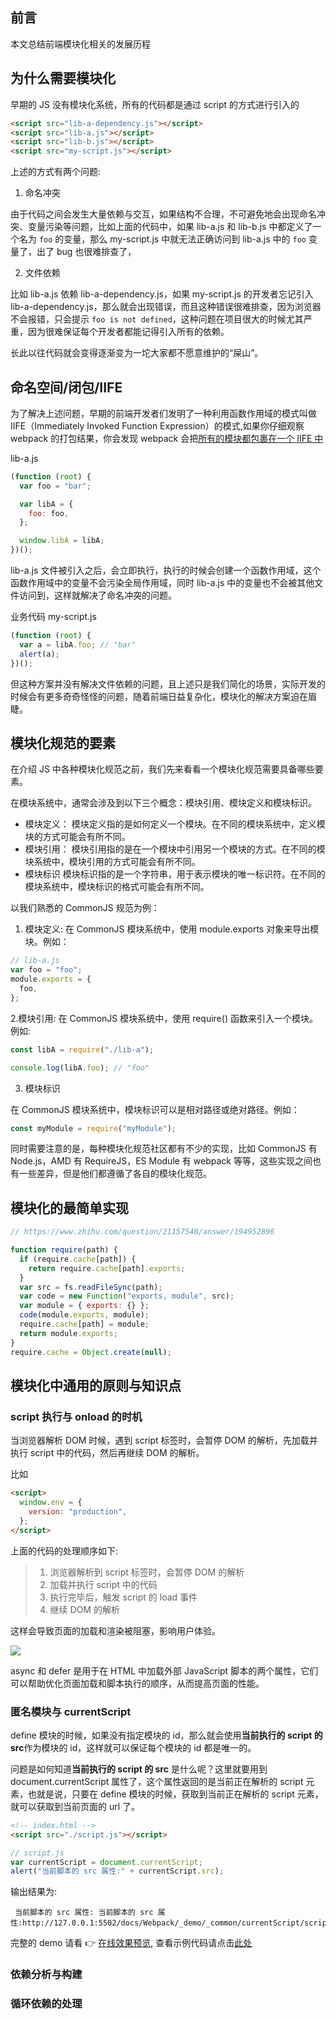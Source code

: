 ## 前言

本文总结前端模块化相关的发展历程

## 为什么需要模块化

早期的 JS 没有模块化系统，所有的代码都是通过 script 的方式进行引入的

```html
<script src="lib-a-dependency.js"></script>
<script src="lib-a.js"></script>
<script src="lib-b.js"></script>
<script src="my-script.js"></script>
```

上述的方式有两个问题:

1. 命名冲突

由于代码之间会发生大量依赖与交互，如果结构不合理，不可避免地会出现命名冲突、变量污染等问题，比如上面的代码中，如果 lib-a.js 和 lib-b.js 中都定义了一个名为 `foo` 的变量，那么 my-script.js 中就无法正确访问到 lib-a.js 中的 `foo` 变量了，出了 bug 也很难排查了，

2.  文件依赖

比如 lib-a.js 依赖 lib-a-dependency.js，如果 my-script.js 的开发者忘记引入 lib-a-dependency.js，那么就会出现错误，而且这种错误很难排查，因为浏览器不会报错，只会提示 `foo is not defined`，这种问题在项目很大的时候尤其严重，因为很难保证每个开发者都能记得引入所有的依赖。

长此以往代码就会变得逐渐变为一坨大家都不愿意维护的“屎山”。

## 命名空间/闭包/IIFE

为了解决上述问题，早期的前端开发者们发明了一种利用函数作用域的模式叫做 IIFE（Immediately Invoked Function Expression）的模式,如果你仔细观察 webpack 的打包结果，你会发现 webpack 会把[所有的模块都包裹在一个 IIFE 中](https://github.com/chenxiaoyao6228/fe-notes/blob/main/Webpack/_demo/_webpack/modular/dist/main.js)

lib-a.js

```js
(function (root) {
  var foo = "bar";

  var libA = {
    foo: foo,
  };

  window.libA = libA;
})();
```

lib-a.js 文件被引入之后，会立即执行，执行的时候会创建一个函数作用域，这个函数作用域中的变量不会污染全局作用域，同时 lib-a.js 中的变量也不会被其他文件访问到，这样就解决了命名冲突的问题。

业务代码 my-script.js

```js
(function (root) {
  var a = libA.foo; // "bar"
  alert(a);
})();
```

但这种方案并没有解决文件依赖的问题，且上述只是我们简化的场景，实际开发的时候会有更多奇奇怪怪的问题，随着前端日益复杂化，模块化的解决方案迫在眉睫。

## 模块化规范的要素

在介绍 JS 中各种模块化规范之前，我们先来看看一个模块化规范需要具备哪些要素。

在模块系统中，通常会涉及到以下三个概念：模块引用、模块定义和模块标识。

- 模块定义： 模块定义指的是如何定义一个模块。在不同的模块系统中，定义模块的方式可能会有所不同。
- 模块引用： 模块引用指的是在一个模块中引用另一个模块的方式。在不同的模块系统中，模块引用的方式可能会有所不同。
- 模块标识 模块标识指的是一个字符串，用于表示模块的唯一标识符。在不同的模块系统中，模块标识的格式可能会有所不同。

以我们熟悉的 CommonJS 规范为例：

1. 模块定义: 在 CommonJS 模块系统中，使用 module.exports 对象来导出模块。例如：

```js
// lib-a.js
var foo = "foo";
module.exports = {
  foo,
};
```

2.模块引用: 在 CommonJS 模块系统中，使用 require() 函数来引入一个模块。例如:

```js
const libA = require("./lib-a");

console.log(libA.foo); // "foo"
```

3. 模块标识

在 CommonJS 模块系统中，模块标识可以是相对路径或绝对路径。例如：

```js
const myModule = require("myModule");
```

同时需要注意的是，每种模块化规范社区都有不少的实现，比如 CommonJS 有 Node.js，AMD 有 RequireJS，ES Module 有 webpack 等等，这些实现之间也有一些差异，但是他们都遵循了各自的模块化规范。

## 模块化的最简单实现

```js
// https://www.zhihu.com/question/21157540/answer/194952896

function require(path) {
  if (require.cache[path]) {
    return require.cache[path].exports;
  }
  var src = fs.readFileSync(path);
  var code = new Function("exports, module", src);
  var module = { exports: {} };
  code(module.exports, module);
  require.cache[path] = module;
  return module.exports;
}
require.cache = Object.create(null);
```

## 模块化中通用的原则与知识点

### script 执行与 onload 的时机

当浏览器解析 DOM 时候，遇到 script 标签时，会暂停 DOM 的解析，先加载并执行 script 中的代码，然后再继续 DOM 的解析。

比如

```html
<script>
  window.env = {
    version: "production",
  };
</script>
```

上面的代码的处理顺序如下:

> 1. 浏览器解析到 script 标签时，会暂停 DOM 的解析
> 2. 加载并执行 script 中的代码
> 3. 执行完毕后，触发 script 的 load 事件
> 4. 继续 DOM 的解析

这样会导致页面的加载和渲染被阻塞，影响用户体验。

![](https://cdn.jsdelivr.net/gh/chenxiaoyao6228/cloudimg@main/2023/async-defer-1.png)

async 和 defer 是用于在 HTML 中加载外部 JavaScript 脚本的两个属性，它们可以帮助优化页面加载和脚本执行的顺序，从而提高页面的性能。

### 匿名模块与 currentScript

define 模块的时候，如果没有指定模块的 id，那么就会使用**当前执行的 script 的 src**作为模块的 id，这样就可以保证每个模块的 id 都是唯一的。

问题是如何知道**当前执行的 script 的 src** 是什么呢？这里就要用到 document.currentScript 属性了，这个属性返回的是当前正在解析的 script 元素，也就是说，只要在 define 模块的时候，获取到当前正在解析的 script 元素，就可以获取到当前页面的 url 了。

```html
<!-- index.html -->
<script src="./script.js"></script>
```

```js
// script.js
var currentScript = document.currentScript;
alert("当前脚本的 src 属性:" + currentScript.src);
```

输出结果为:

```
 当前脚本的 src 属性: 当前脚本的 src 属性:http://127.0.0.1:5502/docs/Webpack/_demo/_common/currentScript/script.js
```

完整的 demo 请看 👉 [在线效果预览](https://chenxiaoyao6228.github.io/html-preview/?https://github.com/chenxiaoyao6228/fe-notes/blob/main/Webpack/_demo/_common/currentScript/index.html), 查看示例代码请点击[此处](./_demo/_common/currentScript/index.html)

### 依赖分析与构建

### 循环依赖的处理
